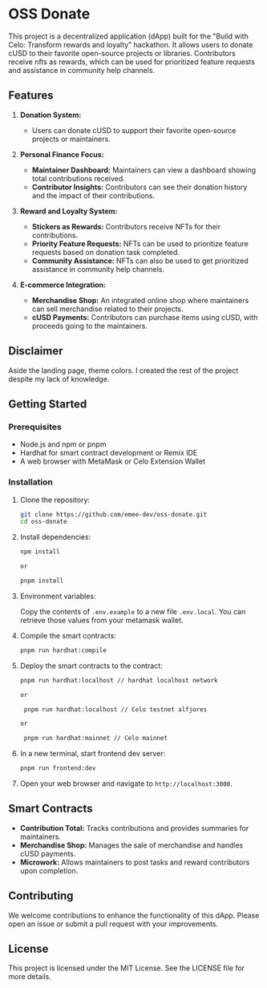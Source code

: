 # OSS Donate

This project is a decentralized application (dApp) built for the "Build with Celo: Transform rewards and loyalty" hackathon. It allows users to donate cUSD to their favorite open-source projects or libraries. Contributors receive nfts as rewards, which can be used for prioritized feature requests and assistance in community help channels.

## Features

1. **Donation System:**

   - Users can donate cUSD to support their favorite open-source projects or maintainers.

2. **Personal Finance Focus:**

   - **Maintainer Dashboard:** Maintainers can view a dashboard showing total contributions received.
   - **Contributor Insights:** Contributors can see their donation history and the impact of their contributions.

3. **Reward and Loyalty System:**

   - **Stickers as Rewards:** Contributors receive NFTs for their contributions.
   - **Priority Feature Requests:** NFTs can be used to prioritize feature requests based on donation task completed.
   - **Community Assistance:** NFTs can also be used to get prioritized assistance in community help channels.

4. **E-commerce Integration:**

   - **Merchandise Shop:** An integrated online shop where maintainers can sell merchandise related to their projects.
   - **cUSD Payments:** Contributors can purchase items using cUSD, with proceeds going to the maintainers.

## Disclaimer

Aside the landing page, theme colors. I created the rest of the project despite my lack of knowledge.

## Getting Started

### Prerequisites

- Node.js and npm or pnpm
- Hardhat for smart contract development or Remix IDE
- A web browser with MetaMask or Celo Extension Wallet

### Installation

1. Clone the repository:

   ```bash
   git clone https://github.com/emee-dev/oss-donate.git
   cd oss-donate
   ```

2. Install dependencies:

   ```bash
   npm install

   or

   pnpm install
   ```

3. Environment variables:

   Copy the contents of `.env.example` to a new file `.env.local`. You can retrieve those values from your metamask wallet.

4. Compile the smart contracts:

   ```bash
   pnpm run hardhat:compile
   ```

5. Deploy the smart contracts to the contract:

   ```bash
   pnpm run hardhat:localhost // hardhat localhost network

   or

    pnpm run hardhat:localhost // Celo testnet alfjores

   or

    pnpm run hardhat:mainnet // Celo mainnet
   ```

6. In a new terminal, start frontend dev server:

   ```bash
   pnpm run frontend:dev
   ```

7. Open your web browser and navigate to `http://localhost:3000`.

## Smart Contracts

- **Contribution Total:** Tracks contributions and provides summaries for maintainers.
- **Merchandise Shop:** Manages the sale of merchandise and handles cUSD payments.
- **Microwork:** Allows maintainers to post tasks and reward contributors upon completion.

## Contributing

We welcome contributions to enhance the functionality of this dApp. Please open an issue or submit a pull request with your improvements.

## License

This project is licensed under the MIT License. See the LICENSE file for more details.
